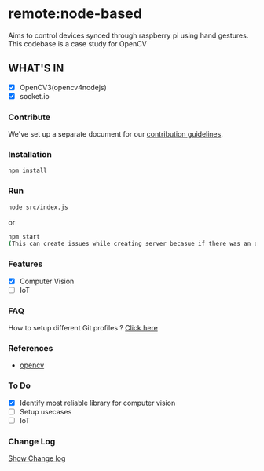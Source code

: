 # remote:node-based

Aims to control devices synced through raspberry pi using hand gestures. This codebase is a case study for OpenCV

## WHAT'S IN

- [x] OpenCV3(opencv4nodejs)
- [x] socket.io

### Contribute

We've set up a separate document for our [contribution guidelines](./CONTRIBUTING.md).

### Installation

```sh
npm install
```

### Run

```sh
node src/index.js
```

or

```sh
npm start
(This can create issues while creating server becasue if there was an already running server it will still be active)
```

### Features

- [x] Computer Vision
- [ ] IoT

### FAQ

How to setup different Git profiles ?
[Click here](https://stackoverflow.com/questions/4220416/can-i-specify-multiple-users-for-myself-in-gitconfig)

### References

- [opencv](https://github.com/justadudewhohacks/opencv4nodejs)

### To Do

- [x] Identify most reliable library for computer vision
- [ ] Setup usecases
- [ ] IoT

### Change Log

[Show Change log](./CHANGELOG.md)